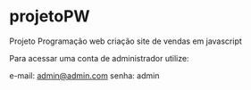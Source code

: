 # projetoPW
Projeto Programação web criação site de vendas em javascript

Para acessar uma conta de administrador utilize:

e-mail: admin@admin.com
senha: admin